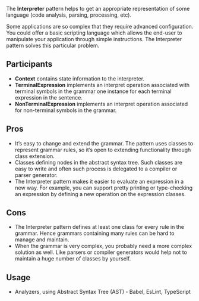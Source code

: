 The **Interpreter** pattern helps to get an appropriate representation of some language (code analysis, parsing, processing, etc).

Some applications are so complex that they require advanced configuration. You could offer a basic scripting language which allows the end-user to manipulate your application through simple instructions. The Interpreter pattern solves this particular problem.

## Participants

- **Context** contains state information to the interpreter.
- **TerminalExpression** implements an interpret operation associated with terminal symbols in the grammar one instance for each terminal expression in the sentence.
- **NonTerminalExpression** implements an interpret operation associated for non-terminal symbols in the grammar.

## Pros

- It’s easy to change and extend the grammar. The pattern uses classes to represent grammar rules, so it’s open to extending functionality through class extension.
- Classes defining nodes in the abstract syntax tree. Such classes are easy to write and often such process is delegated to a compiler or parser generator.
- The Interpreter pattern makes it easier to evaluate an expression in a new way. For example, you can support pretty printing or type-checking an expression by defining a new operation on the expression classes.

## Cons

- The Interpreter pattern defines at least one class for every rule in the grammar. Hence grammars containing many rules can be hard to manage and maintain.
- When the grammar is very complex, you probably need a more complex solution as well. Like parsers or compiler generators would help not to maintain a huge number of classes by yourself.

## Usage

- Analyzers, using Abstract Syntax Tree (AST) - Babel, EsLint, TypeScript
